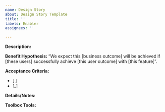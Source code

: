 ```yaml
---
name: Design Story
about: Design Story Template
title: ''
labels: Enabler
assignees: ''

---
```


**Description:**

**Benefit Hypothesis:** 
“We expect this [business outcome] will be achieved if [these users] successfully achieve [this user outcome] with [this feature]”. 

**Acceptance Criteria:**
- [ ]
- [_]

**Details/Notes:** 

**Toolbox Tools:**
